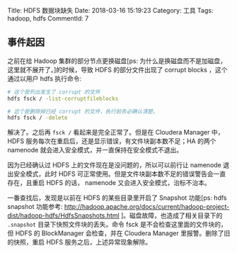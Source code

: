 Title: HDFS 数据块缺失
Date: 2018-03-16 15:19:23
Category: 工具
Tags: hadoop, hdfs
CommentId: 7


## 事件起因

之前在给 Hadoop 集群的部分节点更换磁盘[ps: 为什么是换磁盘而不是加磁盘，这里就不展开了。]的时候，导致 HDFS 的部分文件出现了 corrupt blocks ，这个通过以用户 hdfs 执行命令:

```bash
# 这个是列出发生了 corrupt 的文件
hdfs fsck / -list-corruptfileblocks

# 这个是删除掉已经 corrupt 的文件，执行前务必确认清楚。
hdfs fsck / -delete
```

解决了。之后再 `fsck /` 看起来是完全正常了。但是在 Cloudera Manager 中，HDFS 服务每次在重启后，还是显示错误，有文件块副本数不足；HA 的两个 namenode 就会进入安全模式，并一直保持在安全模式不退出。

<!-- PELICAN_END_SUMMARY -->

因为已经确认过 HDFS 上的文件现在是没问题的，所以可以前行让 namenode 退出安全模式，此时 HDFS 可正常使用。但是文件块副本数不足的错误警告会一直存在，且重启 HDFS 的话， namenode 又会进入安全模式，治标不治本。

一番查找后，发现是以前在 HDFS 的某些目录里开启了 Snapshot 功能[ps: hdfs snapshot 功能参考: http://hadoop.apache.org/docs/current/hadoop-project-dist/hadoop-hdfs/HdfsSnapshots.html ]。磁盘故障，也造成了相关目录下的 `.snapshot` 目录下快照文件块的丢失。命令 fsck 是不会检查这里面的文件块的，但 HDFS 的 BlockManager 会检查，并在 Cloudera Manager 里报警。删除了旧的快照，重启 HDFS 服务之后，上述异常现象解除。

